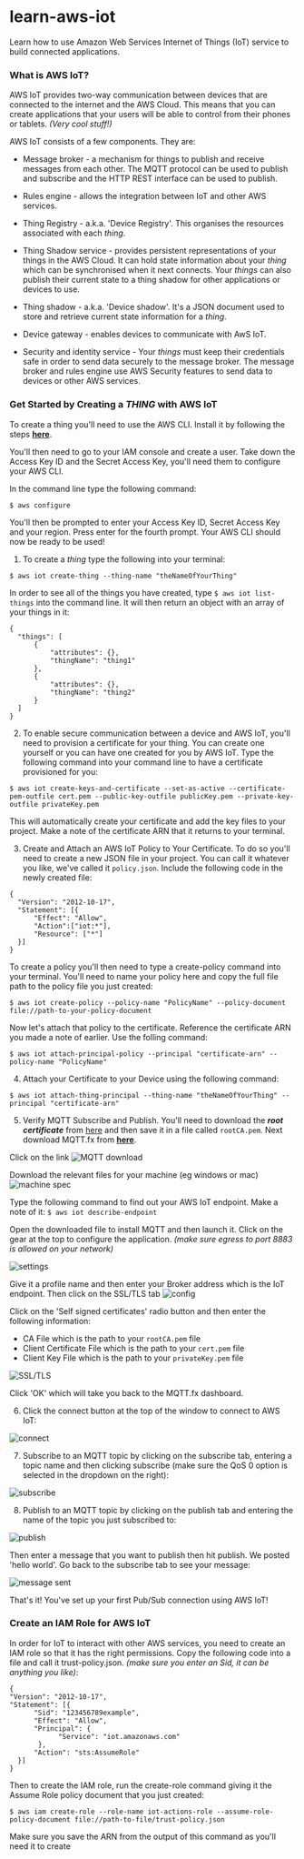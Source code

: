 # learn-aws-iot
Learn how to use Amazon Web Services Internet of Things (IoT) service to build connected applications.

### What is AWS IoT?
AWS IoT provides two-way communication between devices that are connected to the internet and the AWS Cloud. This means that you can create applications that your users will be able to control from their phones or tablets. _(Very cool stuff!)_

AWS IoT consists of a few components. They are:

* Message broker - a mechanism for things to publish and receive messages from each other. The MQTT protocol can be used to publish and subscribe and the HTTP REST interface can be used to publish.

* Rules engine - allows the integration between IoT and other AWS services.
* Thing Registry - a.k.a. 'Device Registry'. This organises the resources associated with each _thing_.
* Thing Shadow service - provides persistent representations of your things in the AWS Cloud. It can hold state information about your _thing_ which can be synchronised when it next connects. Your _things_ can also publish their current state to a thing shadow for other applications or devices to use.
* Thing shadow - a.k.a. 'Device shadow'. It's a JSON document used to store and retrieve current state information for a _thing_.
* Device gateway - enables devices to communicate with AwS IoT.
* Security and identity service - Your _things_ must keep their credentials safe in order to send data securely to the message broker. The message broker and rules engine use AWS Security features to send data to devices or other AWS services.


### Get Started by Creating a **_THING_** with AWS IoT

To create a thing you'll need to use the AWS CLI. Install it by following the steps **[here](http://docs.aws.amazon.com/cli/latest/userguide/cli-chap-getting-set-up.html)**.

You'll then need to go to your IAM console and create a user. Take down the Access Key ID and the Secret Access Key, you'll need them to configure your AWS CLI.

In the command line type the following command:

```$ aws configure```

You'll then be prompted to enter your Access Key ID, Secret Access Key and your region. Press enter for the fourth prompt. Your AWS CLI should now be ready to be used!

1. To create a _thing_ type the following into your terminal:

  ```$ aws iot create-thing --thing-name "theNameOfYourThing"```

  In order to see all of the things you have created, type ```$ aws iot list-things``` into the command line. It will then return an object with an array of your things in it:

  ```
  {
    "things": [
        {
            "attributes": {},
            "thingName": "thing1"
        },
        {
            "attributes": {},
            "thingName": "thing2"
        }
    ]
  }
  ```

2. To enable secure communication between a device and AWS IoT, you'll need to provision a certificate for your thing. You can create one yourself or you can have one created for you by AWS IoT. Type the following command into your command line to have a certificate provisioned for you:

  ```$ aws iot create-keys-and-certificate --set-as-active --certificate-pem-outfile cert.pem --public-key-outfile publicKey.pem --private-key-outfile privateKey.pem```

  This will automatically create your certificate and add the key files to your project. Make a note of the certificate ARN that it returns to your terminal.

3. Create and Attach an AWS IoT Policy to Your Certificate. To do so you'll need to create a new JSON file in your project. You can call it whatever you like, we've called it ```policy.json```. Include the following code in the newly created file:

  ```
  {
    "Version": "2012-10-17",
    "Statement": [{
        "Effect": "Allow",
        "Action":["iot:*"],
        "Resource": ["*"]
    }]
  }
  ```

  To create a policy you'll then need to type a create-policy command into your terminal. You'll need to name your policy here and copy the full file path to the policy file you just created:

  ```$ aws iot create-policy --policy-name "PolicyName" --policy-document file://path-to-your-policy-document```

  Now let's attach that policy to the certificate. Reference the certificate ARN you made a note of earlier. Use the folling command:

  ```$ aws iot attach-principal-policy --principal "certificate-arn" --policy-name "PolicyName"```

4. Attach your Certificate to your Device using the following command:

  ```$ aws iot attach-thing-principal --thing-name "theNameOfYourThing" --principal "certificate-arn"```

5. Verify MQTT Subscribe and Publish. You'll need to download the **_root certificate_** from [here](https://www.symantec.com/content/en/us/enterprise/verisign/roots/VeriSign-Class%203-Public-Primary-Certification-Authority-G5.pem) and then save it in a file called ```rootCA.pem```. Next download MQTT.fx from **[here](http://mqttfx.jfx4ee.org/index.php/download)**.

  Click on the link
  ![MQTT download](https://cloud.githubusercontent.com/assets/12450298/13011989/467f8938-d1a1-11e5-9308-efeb0294e793.png)

  Download the relevant files for your machine (eg windows or mac)
  ![machine spec](https://cloud.githubusercontent.com/assets/12450298/13012068/98e2be0c-d1a1-11e5-8b71-21eeb75ca95e.png)

  Type the following command to find out your AWS IoT endpoint. Make a note of it:
  ```$ aws iot describe-endpoint```

  Open the downloaded file to install MQTT and then launch it. Click on the gear at the top to configure the application. _(make sure egress to port 8883 is allowed on your network)_

  ![settings](https://cloud.githubusercontent.com/assets/12450298/13012350/e21f9ac6-d1a2-11e5-8a4a-29417e29ab95.png)

  Give it a profile name and then enter your Broker address which is the IoT endpoint. Then click on the SSL/TLS tab
  ![config](https://cloud.githubusercontent.com/assets/12450298/13012454/325b627c-d1a3-11e5-8ea4-eff11487ede5.png)

  Click on the 'Self signed certificates' radio button and then enter the following information:

  * CA File which is the path to your ```rootCA.pem``` file
  * Client Certificate File which is the path to your ```cert.pem``` file
  * Client Key File which is the path to your ```privateKey.pem``` file

  ![SSL/TLS](https://cloud.githubusercontent.com/assets/12450298/13012711/4393899c-d1a4-11e5-931c-aaf072f37bc7.png)

  Click 'OK' which will take you back to the MQTT.fx dashboard.

6. Click the connect button at the top of the window to connect to AWS IoT:

  ![connect](https://cloud.githubusercontent.com/assets/12450298/13012844/e8fd4c38-d1a4-11e5-8bfd-105445768591.png)


7. Subscribe to an MQTT topic by clicking on the subscribe tab, entering a topic name and then clicking subscribe (make sure the QoS 0 option is selected in the dropdown on the right):

  ![subscribe](https://cloud.githubusercontent.com/assets/12450298/13012947/576ee19a-d1a5-11e5-8f98-0ff25a229e31.png)

8. Publish to an MQTT topic by clicking on the publish tab and entering the name of the topic you just subscribed to:

  ![publish](https://cloud.githubusercontent.com/assets/12450298/13013055/b12be66a-d1a5-11e5-93e3-93523dcaa5a5.png)

  Then enter a message that you want to publish then hit publish. We posted 'hello world'. Go back to the subscribe tab to see your message:

  ![message sent](https://cloud.githubusercontent.com/assets/12450298/13013500/a61b4048-d1a7-11e5-883b-5ab4424e41bb.png)

That's it! You've set up your first Pub/Sub connection using AWS IoT!


### Create an IAM Role for AWS IoT
In order for IoT to interact with other AWS services, you need to create an IAM role so that it has the right permissions. Copy the following code into a file and call it trust-policy.json. _(make sure you enter an Sid, it can be anything you like)_:

```
{
"Version": "2012-10-17",  
"Statement": [{
      "Sid": "123456789example",     
      "Effect": "Allow",      
      "Principal": {
            "Service": "iot.amazonaws.com"
       },
      "Action": "sts:AssumeRole"
  }]
}
```

Then to create the IAM role, run the create-role command giving it the Assume Role policy document that you just created:

```$ aws iam create-role --role-name iot-actions-role --assume-role-policy-document file://path-to-file/trust-policy.json```

Make sure you save the ARN from the output of this command as you'll need it to create 
